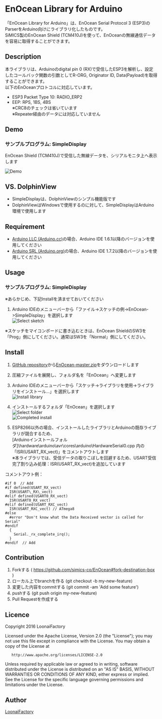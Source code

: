 EnOcean Library for Arduino
====

「EnOcean Library for Arduino」は、EnOcean Serial Protocol 3 (ESP3)のParserをArduino向けにライブラリ化したものです。<br>
SiMICS製のEnOcean Shield (TCM410J)を使って、EnOceanの無線通信データを容易に取得することができます。

## Description
本ライブラリは、Arduinoのdigital pin 0 (RX)で受信したESP3を解析し、設定したコールバック関数の引数としてR-ORG, Originator ID, Data(Payload)を取得することができます。<br>
以下のEnOceanプロトコルに対応しています。

* ESP3 Packet Type 10: RADIO_ERP2
* EEP: RPS, 1BS, 4BS<br>
※CRC8のチェックは省いています<br>
※Repeater経由のデータには対応していません

## Demo

### サンプルプログラム: SimpleDisplay
EnOcean Shield (TCM410J)で受信した無線データを、シリアルモニタ上へ表示します

![Demo](extra/images/demo.png "Demo")

## VS. DolphinView

* SimpleDisplayは、DolphinViewのシンプル機能版です
* DolphinViewはWindowsで使用するのに対して、SimpleDisplayはArduino環境で使用します

## Requirement

* [Arduino LLC (Arduino.cc)](https://www.arduino.cc/)の場合、Arduino IDE 1.6.1以降のバージョンを使用してください
* [Arduino SRL (Arduino.org)](http://www.arduino.org/)の場合、Arduino IDE 1.7.2以降のバージョンを使用してください

## Usage

### サンプルプログラム: SimpleDisplay

 ※あらかじめ、下記Installを済ませておいてください

1. Arduino IDEのメニューバーから「ファイル->スケッチの例->EnOcean->SimpleDisplay」を選択します<br>
![Select sketch](extra/images/selectSketch.png "Select sketch")

※スケッチをマイコンボードに書き込むときは、EnOcean ShieldのSW3を「Prog」側にしてください。通常はSW3を「Normal」側にしてください。

## Install

1. [GitHub repository](https://github.com/simics-co/EnOcean)から[EnOcean-master.zip](https://github.com/simics-co/EnOcean/archive/master.zip)をダウンロードします
2. 圧縮ファイルを展開し、フォルダ名を「EnOcean」へ変更します
3. Arduino IDEのメニューバーから「スケッチ->ライブラリを使用->ライブラリをインストール...」を選択します<br>
![Install library](extra/images/1_installLibrary.png "Install library")

4. インストールするフォルダ「EnOcean」を選択します<br>
![Select folder](extra/images/2_selectFolder.png "Select folder")<br>
![Completed install](extra/images/3_completedInstall.png "Completed install")

5. ESP8266以外の場合、インストールしたライブラリとArduinoの既存ライブラリが競合するため、<br>
[Arduinoインストールフォルダ]\hardware\arduino\avr\cores\arduino\HardwareSerial0.cpp
内の「ISR(USART\_RX\_vect)」をコメントアウトします<br>
※本ライブラリでは、受信データの取りこぼしを回避するため、USART受信完了割り込み処理：ISR(USART\_RX\_vect)を追加しています<p>

コメントアウト例：

    #if 0  // Add
    #if defined(USART_RX_vect)
      ISR(USART\_RX\_vect)
    #elif defined(USART0_RX_vect)
      ISR(USART0_RX_vect)
    #elif defined(USART_RXC_vect)
      ISR(USART_RXC_vect) // ATmega8
    #else
      #error "Don't know what the Data Received vector is called for Serial"
    #endif
      {
        Serial._rx_complete_irq();
      }
    #endif  // Add

## Contribution

1. Forkする ( https://github.com/simics-co/EnOcean#fork-destination-box )
2. ローカル上でbranchを作る (git checkout -b my-new-feature)
3. 変更した内容をcommitする (git commit -am 'Add some feature')
4. pushする (git push origin my-new-feature)
5. Pull Requestを作成する

## Licence

   Copyright 2016 LoonaiFactory

   Licensed under the Apache License, Version 2.0 (the "License");
   you may not use this file except in compliance with the License.
   You may obtain a copy of the License at

       http://www.apache.org/licenses/LICENSE-2.0

   Unless required by applicable law or agreed to in writing, software
   distributed under the License is distributed on an "AS IS" BASIS,
   WITHOUT WARRANTIES OR CONDITIONS OF ANY KIND, either express or implied.
   See the License for the specific language governing permissions and
   limitations under the License.

## Author

[LoonaiFactory](https://github.com/loonaifactory)
